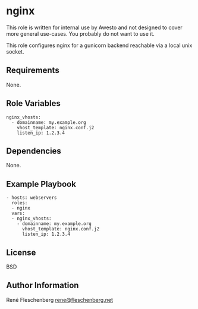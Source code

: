 nginx
=====

This role is written for internal use by Awesto and not designed to cover
more general use-cases. You probably do not want to use it.

This role configures nginx for a gunicorn backend reachable via a local unix
socket.

Requirements
------------

None.

Role Variables
--------------
```
nginx_vhosts:
  - domainname: my.example.org
    vhost_template: nginx.conf.j2
    listen_ip: 1.2.3.4
```

Dependencies
------------

None.

Example Playbook
----------------
```
- hosts: webservers
  roles:
  - nginx
  vars:
  - nginx_vhosts:
    - domainname: my.example.org
      vhost_template: nginx.conf.j2
      listen_ip: 1.2.3.4
```

License
-------

BSD

Author Information
------------------

René Fleschenberg <rene@fleschenberg.net>
